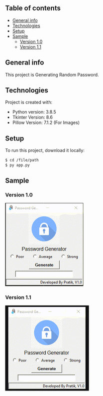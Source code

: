 ## Table of contents
* [General info](#general-info)
* [Technologies](#technologies)
* [Setup](#setup)
* [Sample](#sample)
	- [Version 1.0](##version-10)
	- [Version 1.1](##verion-11)

## General info
This project is Generating Random Password.
	
## Technologies
Project is created with:
* Python version: 3.8.5
* Tkinter Version: 8.6
* Pillow Version: 7.1.2 (For Images)
	
## Setup
To run this project, download it locally:

```
$ cd /file/path
$ py app.py
```

## Sample
### Version 1.0
![](images/Sample.gif)

### Version 1.1
![](images/Sample2.gif)
